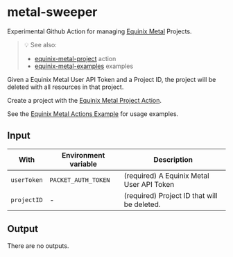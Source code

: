 # metal-sweeper

Experimental Github Action for managing [Equinix Metal](https://metal.equinix.com) Projects.

> :bulb: See also:
> * [equinix-metal-project](https://github.com/displague/metal-project-action) action
> * [equinix-metal-examples](https://github.com/displague/metal-actions-example) examples

Given a Equinix Metal User API Token and a Project ID, the project will be deleted with all resources in that project.

Create a project with the [Equinix Metal Project Action](https://github.com/displague/metal-project-action).

See the [Equinix Metal Actions Example](https://github.com/displague/metal-actions-example) for usage examples.

## Input

With | Environment variable | Description
--- | --- | ---
`userToken` | `PACKET_AUTH_TOKEN` | (required) A Equinix Metal User API Token
`projectID` | - | (required) Project ID that will be deleted.

## Output

There are no outputs.
